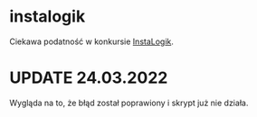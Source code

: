 # instalogik
Ciekawa podatność w konkursie [InstaLogik](https://instalogik.pl).

# UPDATE 24.03.2022
Wygląda na to, że błąd został poprawiony i skrypt już nie działa.
